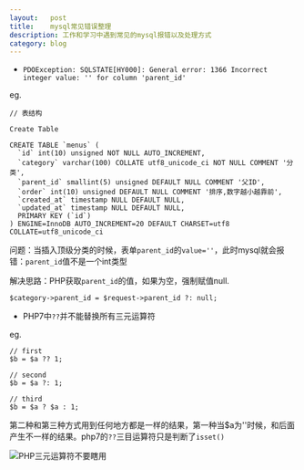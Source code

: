 ```yaml
---
layout:   post
title:    mysql常见错误整理
description: 工作和学习中遇到常见的mysql报错以及处理方式
category: blog
---
```


- `PDOException: SQLSTATE[HY000]: General error: 1366 Incorrect integer value: '' for column 'parent_id'`

eg.

```
// 表结构

Create Table

CREATE TABLE `menus` (
  `id` int(10) unsigned NOT NULL AUTO_INCREMENT,
  `category` varchar(100) COLLATE utf8_unicode_ci NOT NULL COMMENT '分类',
  `parent_id` smallint(5) unsigned DEFAULT NULL COMMENT '父ID',
  `order` int(10) unsigned DEFAULT NULL COMMENT '排序,数字越小越靠前',
  `created_at` timestamp NULL DEFAULT NULL,
  `updated_at` timestamp NULL DEFAULT NULL,
  PRIMARY KEY (`id`)
) ENGINE=InnoDB AUTO_INCREMENT=20 DEFAULT CHARSET=utf8 COLLATE=utf8_unicode_ci

```

问题：当插入顶级分类的时候，表单`parent_id`的`value=''`，此时mysql就会报错：`parent_id`值不是一个int类型

解决思路：PHP获取`parent_id`的值，如果为空，强制赋值null.

```
$category->parent_id = $request->parent_id ?: null;
```

- PHP7中`??`并不能替换所有三元运算符

eg.

```
// first
$b = $a ?? 1;

// second
$b = $a ?: 1;

// third
$b = $a ? $a : 1;
```

第二种和第三种方式用到任何地方都是一样的结果，第一种当$a为''时候，和后面产生不一样的结果。php7的`??`三目运算符只是判断了`isset()`

![PHP三元运算符不要瞎用](http://7xttyt.com1.z0.glb.clouddn.com/github.blog/PHP7三目运算符.png)

